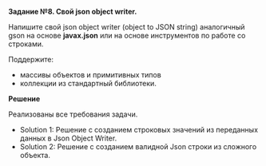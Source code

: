 **Задание №8. Свой json object writer.**

Напишите свой json object writer (object to JSON string) аналогичный gson на основе **javax.json**
или на основе инструментов по работе со строками. 

Поддержите:
- массивы объектов и примитивных типов
- коллекции из стандартный библиотеки.

**Решение**

Реализованы все требования задачи.
- Solution 1: Решение с созданием строковых значений из переданных данных в Json Object Writer.
- Solution 2: Решение с созданием валидной Json строки из сложного объекта.
